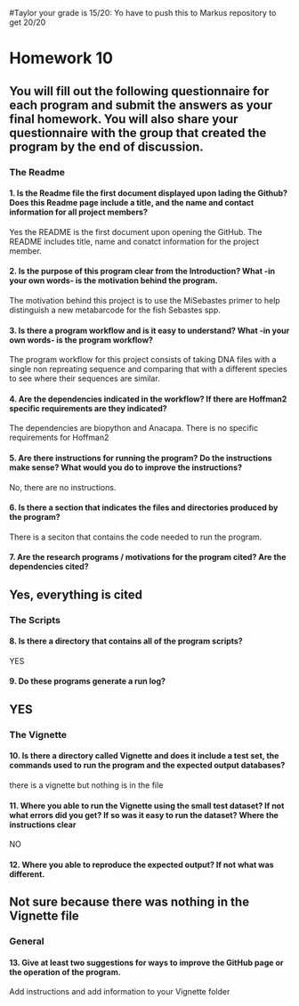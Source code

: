#Taylor your grade is 15/20: Yo have to push this to Markus repository to get 20/20

# Homework 10

You will fill out the following
questionnaire for each program and submit the answers as your final homework. You will
also share your questionnaire with the group that created the program __by the end of discussion__.
---

### The Readme

#### 1. Is the Readme file the first document displayed upon lading the Github?  Does this Readme page include a title, and the name and contact information for all project members?

Yes the README is the first document upon opening the GitHub. The README includes title, name and conatct information for the project member.

#### 2. Is the purpose of this program clear from the Introduction?  What -in your own words- is the motivation behind the program.

The motivation behind this project is to use the MiSebastes primer to help distinguish a new metabarcode for the fish Sebastes spp. 

#### 3. Is there a program workflow and is it easy to understand?  What -in your own words- is the program workflow?

The program workflow for this project consists of taking DNA files with a single non repreating sequence and comparing that with a different species to see where their sequences are similar.

#### 4. Are the dependencies indicated in the workflow?  If there are Hoffman2 specific requirements are they indicated?

The dependencies are biopython and Anacapa. There is no specific requirements for Hoffman2

#### 5. Are there instructions for running the program?  Do the instructions make sense?  What would you do to improve the instructions?

No, there are no instructions.

#### 6. Is there a section that indicates the files and directories produced by the program?

There is a seciton that contains the code needed to run the program.

#### 7. Are the research programs / motivations for the program cited?  Are the dependencies cited?

Yes, everything is cited
---

### The Scripts

#### 8. Is there a directory that contains all of the program scripts?

YES

#### 9. Do these programs generate a run log?

YES
---

### The Vignette

#### 10. Is there a directory called Vignette and does it include a test set, the commands used to run the program and the expected output databases?

there is a vignette but nothing is in the file

#### 11. Where you able to run the Vignette using the small test dataset? If not what errors did you get?  If so was it easy to run the dataset?  Where the instructions clear

NO

#### 12. Where you able to reproduce the expected output?  If not what was different.

Not sure because there was nothing in the Vignette file
---

### General

#### 13. Give __at least two__ suggestions for ways to improve the GitHub page or the operation of the program.

Add instructions and add information to your Vignette folder

